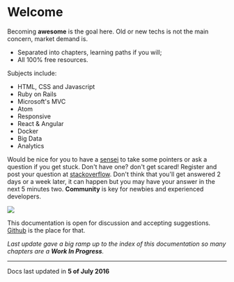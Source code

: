 # Welcome

Becoming **awesome** is the goal here. Old or new techs is not the main concern, market demand is.

- Separated into chapters, learning paths if you will;
- All 100% free resources.

Subjects include:

- HTML, CSS and Javascript
- Ruby on Rails
- Microsoft's MVC
- Atom
- Responsive
- React & Angular
- Docker
- Big Data
- Analytics

Would be nice for you to have a [sensei](https://en.wikipedia.org/wiki/Sensei) to take some pointers or ask a question if you get stuck. Don't have one? don't get scared! Register and post your question at [stackoverflow](http://stackoverflow.com/). Don't think that you'll get answered 2 days or a week later, it can happen but you may have your answer in the next 5 minutes two. __Community__ is key for newbies and experienced developers.

![](/img/much-to-learn.jpg)


This documentation is open for discussion and accepting suggestions. [Github](https://github.com/tostasqb/qb-docs) is the place for that.

_Last update gave a big ramp up to the index of this documentation so many chapters are a **Work In Progress**._

---
Docs last updated in **5 of July 2016**
